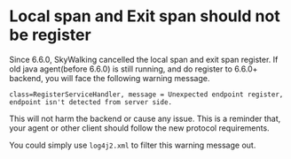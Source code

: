 # Local span and Exit span should not be register

Since 6.6.0, SkyWalking cancelled the local span and exit span register. If old java agent(before 6.6.0) is still running,
and do register to 6.6.0+ backend, you will face the following warning message.
```
class=RegisterServiceHandler, message = Unexpected endpoint register, endpoint isn't detected from server side.
```

This will not harm the backend or cause any issue. This is a reminder that, your agent or other client should follow the new protocol
requirements.

You could simply use `log4j2.xml` to filter this warning message out.